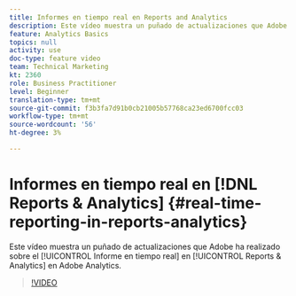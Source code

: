 ```yaml
---
title: Informes en tiempo real en Reports and Analytics
description: Este vídeo muestra un puñado de actualizaciones que Adobe ha realizado en el Informe en tiempo real en Reports & Analytics en Adobe Analytics.
feature: Analytics Basics
topics: null
activity: use
doc-type: feature video
team: Technical Marketing
kt: 2360
role: Business Practitioner
level: Beginner
translation-type: tm+mt
source-git-commit: f3b3fa7d91b0cb21005b57768ca23ed6700fcc03
workflow-type: tm+mt
source-wordcount: '56'
ht-degree: 3%

---
```



# Informes en tiempo real en [!DNL Reports & Analytics] {#real-time-reporting-in-reports-analytics}

Este vídeo muestra un puñado de actualizaciones que Adobe ha realizado sobre el [!UICONTROL Informe en tiempo real] en [!UICONTROL Reports &amp; Analytics] en Adobe Analytics.

>[!VIDEO](https://video.tv.adobe.com/v/25454/?quality=12)
